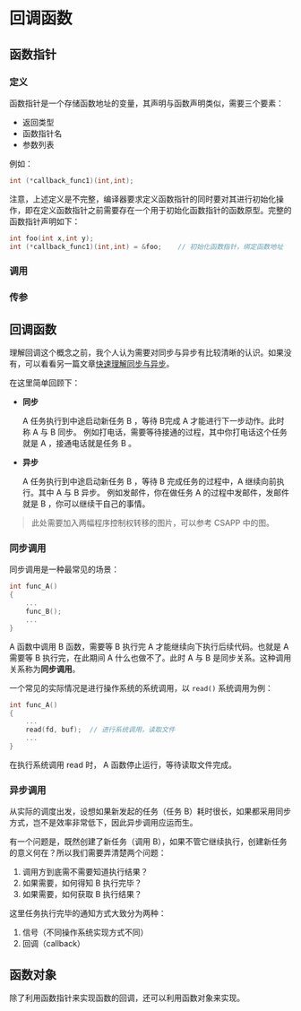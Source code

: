 # 回调函数



## 函数指针

### 定义

函数指针是一个存储函数地址的变量，其声明与函数声明类似，需要三个要素：

* 返回类型
* 函数指针名
* 参数列表

例如：

```c++
int (*callback_func1)(int,int);
```

注意，上述定义是不完整，编译器要求定义函数指针的同时要对其进行初始化操作，即在定义函数指针之前需要存在一个用于初始化函数指针的函数原型。完整的函数指针声明如下：

```c++
int foo(int x,int y);
int (*callback_func1)(int,int) = &foo;    // 初始化函数指针，绑定函数地址
```



### 调用



### 传参





## 回调函数

理解回调这个概念之前，我个人认为需要对同步与异步有比较清晰的认识。如果没有，可以看看另一篇文章[快速理解同步与异步](https://mp.weixin.qq.com/s?__biz=Mzg4OTYzODM4Mw==&mid=2247485709&idx=1&sn=86738d509091e7ff0e0c16d4b9aa354f&source=41#wechat_redirect)。

在这里简单回顾下：

* **同步**

    A 任务执行到中途启动新任务 B ，等待 B完成 A 才能进行下一步动作。此时称 A 与 B 同步。 
    例如打电话，需要等待接通的过程，其中你打电话这个任务就是 A ，接通电话就是任务 B 。

* **异步**

    A 任务执行到中途启动新任务 B ，等待 B 完成任务的过程中，A 继续向前执行。其中 A 与 B 异步。
    例如发邮件，你在做任务 A 的过程中发邮件，发邮件就是 B ，你可以继续干自己的事情。

> 此处需要加入两幅程序控制权转移的图片，可以参考 CSAPP 中的图。



### 同步调用

同步调用是一种最常见的场景：

```c++
int func_A()
{
    ...   
    func_B();
    ...
}
```

A 函数中调用 B 函数，需要等 B 执行完 A 才能继续向下执行后续代码。也就是  A 需要等 B 执行完，在此期间 A 什么也做不了。此时 A 与 B 是同步关系。这种调用关系称为**同步调用**。

一个常见的实际情况是进行操作系统的系统调用，以 `read()` 系统调用为例：

```c++
int func_A()
{
    ...
    read(fd, buf);  // 进行系统调用，读取文件
    ...
}
```

在执行系统调用 read 时， A 函数停止运行，等待读取文件完成。

### 异步调用

从实际的调度出发，设想如果新发起的任务（任务 B）耗时很长，如果都采用同步方式，岂不是效率非常低下，因此异步调用应运而生。

有一个问题是，既然创建了新任务（调用 B），如果不管它继续执行，创建新任务的意义何在？所以我们需要弄清楚两个问题：

1. 调用方到底需不需要知道执行结果？
2. 如果需要，如何得知 B 执行完毕？
3. 如果需要，如何获取 B 执行结果？

这里任务执行完毕的通知方式大致分为两种：

1. 信号（不同操作系统实现方式不同）
2. 回调（callback）



## 函数对象

除了利用函数指针来实现函数的回调，还可以利用函数对象来实现。